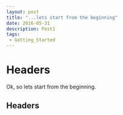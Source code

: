 ```yaml
---
layout: post
title: "...lets start from the beginning"
date: 2016-05-31
description: Post1
tags:
 - Getting_Started
---
```


# Headers
Ok, so lets start from the beginning.

## Headers
